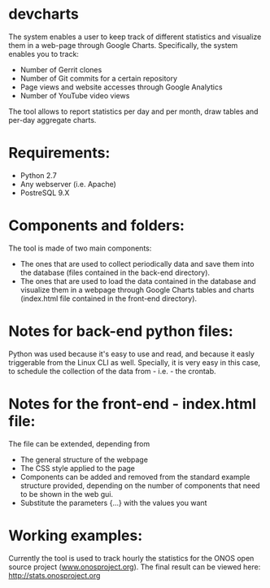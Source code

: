 # devcharts
The system enables a user to keep track of different statistics and visualize them in a web-page through Google Charts.
Specifically, the system enables you to track:

- Number of Gerrit clones
- Number of Git commits for a certain repository
- Page views and website accesses through Google Analytics
- Number of YouTube video views

The tool allows to report statistics per day and per month, draw tables and per-day aggregate charts.

# Requirements:
- Python 2.7
- Any webserver (i.e. Apache)
- PostreSQL 9.X

# Components and folders:
The tool is made of two main components:
- The ones that are used to collect periodically data and save them into the database (files contained in the back-end directory).
- The ones that are used to load the data contained in the database and visualize them in a webpage through Google Charts tables and charts (index.html file contained in the front-end directory).

# Notes for back-end python files:
Python was used because it's easy to use and read, and because it easly triggerable from the Linux CLI as well. Specially, it is very easy in this case, to schedule the collection of the data from - i.e. - the crontab.

# Notes for the front-end - index.html file:
The file can be extended, depending from
- The general structure of the webpage
- The CSS style applied to the page
- Components can be added and removed from the standard example structure provided, depending on the number of
  components that need to be shown in the web gui.
- Substitute the parameters {...} with the values you want

# Working examples:
Currently the tool is used to track hourly the statistics for the ONOS open source project (www.onosproject.org). The final result can be viewed here: http://stats.onosproject.org
